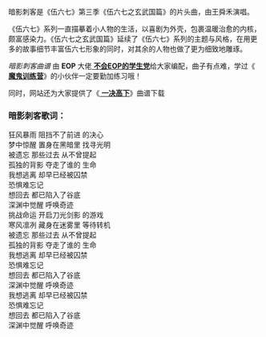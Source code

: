 暗影刺客是《伍六七》第三季《伍六七之玄武国篇》的片头曲，由王舜禾演唱。

《伍六七》系列一直描摹着小人物的生活，以喜剧为外壳，包裹温暖治愈的内核，颇富感染力。《伍六七之玄武国篇》延续了《伍六七》系列的主题与风格，在用更多的故事细节丰富伍六七形象的同时，对其余的人物也做了更为细致地雕琢。

_暗影刺客曲谱_ 由 **EOP** 大佬[
**不会EOP的学生党**](https://www.everyonepiano.cn/user-205461.html)给大家编配，曲子有点难，学过《[
**魔鬼训练营**](/Sale.html)》的小伙伴一定要勤加练习哦！

同时，网站还为大家提供了《[ **一决高下**](Music-12435-一决高下-伍六七之最强发型师OST.html "一决高下")》曲谱下载

### 暗影刺客歌词：

狂风暴雨 阻挡不了前进 的决心  
梦中惊醒 置身在黑暗里 找寻光明  
被遗忘 那些过去 从不曾提起  
孤独的背影 夺走了谁的 生命  
我想逃离 却早已经被囚禁  
恐惧难忘记  
想回去 都已陷入了谷底  
深渊中觉醒 呼唤奇迹  
挑战命运 开启刀光剑影 的游戏  
寒风凛冽 藏身在迷雾里 等待转机  
被遗忘 那些过去 从不曾提起  
孤独的背影 夺走了谁的 生命  
我想逃离 却早已经被囚禁  
恐惧难忘记  
想回去 都已陷入了谷底  
深渊中觉醒 呼唤奇迹  
我想逃离 却早已经被囚禁  
恐惧难忘记  
想回去 都已陷入了谷底  
深渊中觉醒 呼唤奇迹

